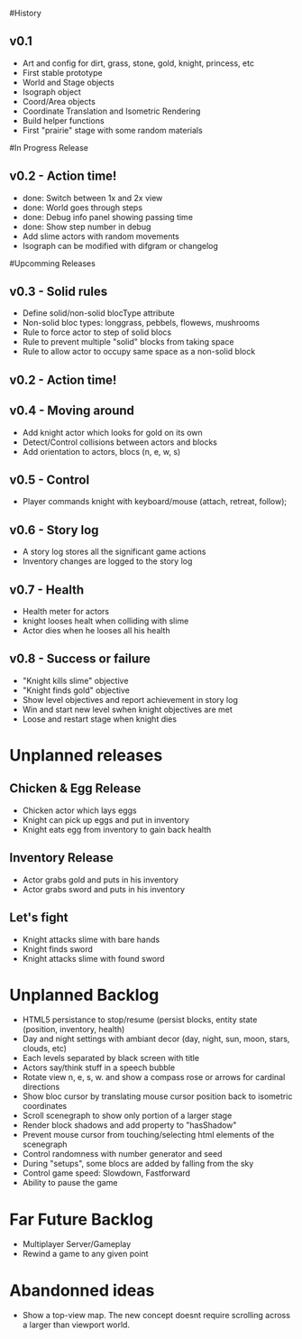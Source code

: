 
#History

## v0.1
- Art and config for dirt, grass, stone, gold, knight, princess, etc
- First stable prototype
- World and Stage objects
- Isograph object
- Coord/Area objects
- Coordinate Translation and Isometric Rendering
- Build helper functions
- First "prairie" stage with some random materials


#In Progress Release

## v0.2 - Action time!
- done: Switch between 1x and 2x view
- done: World goes through steps
- done: Debug info panel showing passing time
- done: Show step number in debug
- Add slime actors with random movements
- Isograph can be modified with difgram or changelog

#Upcomming Releases

## v0.3 - Solid rules
- Define solid/non-solid blocType attribute
- Non-solid bloc types: longgrass, pebbels, flowews, mushrooms
- Rule to force actor to step of solid blocs
- Rule to prevent multiple "solid" blocks from taking space
- Rule to allow actor to occupy same space as a non-solid block

## v0.2 - Action time!

## v0.4 - Moving around
- Add knight actor which looks for gold on its own
- Detect/Control collisions between actors and blocks
- Add orientation to actors, blocs (n, e, w, s)

## v0.5 - Control
- Player commands knight with keyboard/mouse (attach, retreat, follow);

## v0.6 - Story log
- A story log stores all the significant game actions
- Inventory changes are logged to the story log


## v0.7 - Health
- Health meter for actors
- knight looses healt when colliding with slime
- Actor dies when he looses all his health

## v0.8 - Success or failure
- "Knight kills slime" objective
- "Knight finds gold" objective
- Show level objectives and report achievement in story log
- Win and start new level swhen knight objectives are met
- Loose and restart stage when knight dies


# Unplanned releases

## Chicken & Egg Release
- Chicken actor which lays eggs
- Knight can pick up eggs and put in inventory
- Knight eats egg from inventory to gain back health

## Inventory Release
- Actor grabs gold and puts in his inventory
- Actor grabs sword and puts in his inventory

## Let's fight
- Knight attacks slime with bare hands
- Knight finds sword
- Knight attacks slime with found sword


# Unplanned Backlog
- HTML5 persistance to stop/resume (persist blocks, entity state (position, inventory, health)
- Day and night settings with ambiant decor (day, night, sun, moon, stars, clouds, etc)
- Each levels separated by black screen with title
- Actors say/think stuff in a speech bubble
- Rotate view n, e, s, w. and show a compass rose or arrows for cardinal directions
- Show bloc cursor by translating mouse cursor position back to isometric coordinates
- Scroll scenegraph to show only portion of a larger stage
- Render block shadows and add property to "hasShadow"
- Prevent mouse cursor from touching/selecting html elements of the scenegraph
- Control randomness with number generator and seed
- During "setups", some blocs are added by falling from the sky
- Control game speed: Slowdown, Fastforward
- Ability to pause the game

# Far Future Backlog
- Multiplayer Server/Gameplay
- Rewind a game to any given point

# Abandonned ideas
- Show a top-view map. The new concept doesnt require scrolling across a larger than viewport world.

